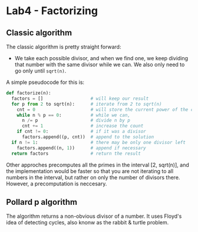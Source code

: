 # Lab4 - Factorizing

## Classic algorithm
The classic algorithm is pretty straight forward:
- We take each possible divisor, and when we find one, we keep dividing that number
with the same divisor while we can. We also only need to go only until `sqrt(n)`.

A simple pseudocode for this is:
```python
def factorize(n):
  factors = []                  # will keep our result
  for p from 2 to sqrt(n):      # iterate from 2 to sqrt(n)
    cnt = 0                     # will store the current power of the current prime
    while n % p == 0:           # while we can,
      n /= p                    # divide n by p
      cnt += 1                  # increase the count
    if cnt != 0:                # if it was a divisor
      factors.append((p, cnt))  # append to the solution
  if n != 1:                    # there may be only one divisor left
    factors.append((n, 1))      # append if necessary
  return factors                # return the result

```
Other approches precomputes all the primes in the interval [2, sqrt(n)], and the implementation
would be faster so that you are not iterating to all numbers in the interval, but rather on only
the number of divisors there. However, a precomputation is neccesary.

## Pollard p algorithm
The algorithm returns a non-obvious divisor of a number. It uses Floyd's idea of detecting cycles,
also knonw as the rabbit & turtle problem.

